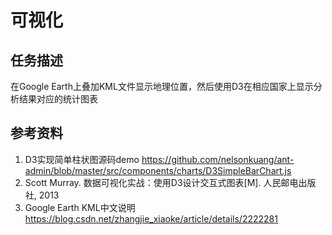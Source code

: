 #  可视化  
##  任务描述
在Google Earth上叠加KML文件显示地理位置，然后使用D3在相应国家上显示分析结果对应的统计图表  
##  参考资料  
1. D3实现简单柱状图源码demo https://github.com/nelsonkuang/ant-admin/blob/master/src/components/charts/D3SimpleBarChart.js  
2. Scott Murray. 数据可视化实战：使用D3设计交互式图表[M]. 人民邮电出版社, 2013 
3. Google Earth KML中文说明 https://blog.csdn.net/zhangjie_xiaoke/article/details/2222281
